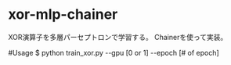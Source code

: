 # xor-mlp-chainer
XOR演算子を多層パーセプトロンで学習する。
Chainerを使って実装。


#Usage
 $ python train_xor.py --gpu [0 or 1] --epoch [# of epoch]
